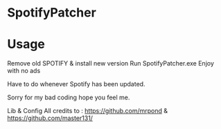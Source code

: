 # SpotifyPatcher
# Usage
Remove old SPOTIFY & install new version 
Run SpotifyPatcher.exe
Enjoy with no ads

Have to do whenever Spotify has been updated.

Sorry for my bad coding hope you feel me. 

Lib & Config
All credits to : https://github.com/mrpond & https://github.com/master131/
